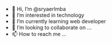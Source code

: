 - 👋 Hi, I’m @sryaerlmba
- 👀 I’m interested in technology
- 🌱 I’m currently learning web developer
- 💞️ I’m looking to collaborate on ...
- 📫 How to reach me ...

<!---
sryaerlmba/sryaerlmba is a ✨ special ✨ repository because its `README.md` (this file) appears on your GitHub profile.
You can click the Preview link to take a look at your changes.
--->
